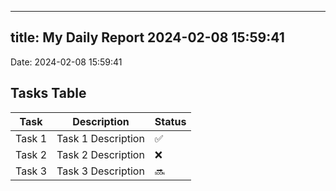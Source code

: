 
---
title: My Daily Report 2024-02-08 15:59:41
---

Date: 2024-02-08 15:59:41

## Tasks Table

| Task | Description | Status |
|------|-------------|--------|
| Task 1 | Task 1 Description | ✅ |
| Task 2 | Task 2 Description | ❌ |
| Task 3 | Task 3 Description | 🔜 |
